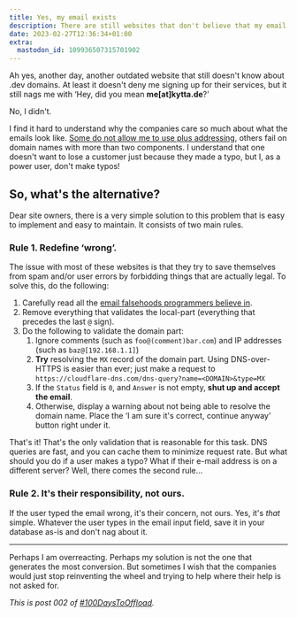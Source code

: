 ```yaml
---
title: Yes, my email exists
description: There are still websites that don't believe that my email address is real. Let's find a way to fix this.
date: 2023-02-27T12:36:34+01:00
extra:
  mastodon_id: 109936507315701902
---
```


Ah yes, another day, another outdated website that still doesn't know about .dev domains. At least it doesn't deny me signing up for their services, but it still nags me with ‘Hey, did you mean **me[at]kytta.de**?’

No, I didn't.

I find it hard to understand why the companies care so much about what the emails look like. [Some do not allow me to use plus addressing](https://fosstodon.org/@kytta/109008567103203126), others fail on domain names with more than two components. I understand that one doesn't want to lose a customer just because they made a typo, but I, as a power user, don't make typos!

## So, what's the alternative?

Dear site owners, there is a very simple solution to this problem that is easy to implement and easy to maintain. It consists of two main rules.

### Rule 1. Redefine ‘wrong’.

The issue with most of these websites is that they try to save themselves from spam and/or user errors by forbidding things that are actually legal. To solve this, do the following:

1. Carefully read all the [email falsehoods programmers believe in](https://github.com/kdeldycke/awesome-falsehood#emails).
2. Remove everything that validates the local-part (everything that precedes the last `@` sign).
3. Do the following to validate the domain part:
   1. Ignore comments (such as `foo@(comment)bar.com`) and IP addresses (such as `baz@[192.168.1.1]`)
   2. **Try** resolving the `MX` record of the domain part. Using DNS-over-HTTPS is easier than ever; just make a request to `https://cloudflare-dns.com/dns-query?name=<DOMAIN>&type=MX`
   3. If the `Status` field is `0`, and `Answer` is not empty, **shut up and accept the email**.
   4. Otherwise, display a warning about not being able to resolve the domain name. Place the ‘I am sure it's correct, continue anyway’ button right under it.

That's it! That's the only validation that is reasonable for this task. DNS queries are fast, and you can cache them to minimize request rate. But what should you do if a user makes a typo? What if their e-mail address is on a different server? Well, there comes the second rule…

### Rule 2. It's their responsibility, not ours.

If the user typed the email wrong, it's their concern, not ours. Yes, it's _that_ simple. Whatever the user types in the email input field, save it in your database as-is and don't nag about it.

---

Perhaps I am overreacting. Perhaps my solution is not the one that generates the most conversion. But sometimes I wish that the companies would just stop reinventing the wheel and trying to help where their help is not asked for.

_This is post 002 of [#100DaysToOffload](https://100daystooffload.com/)._
